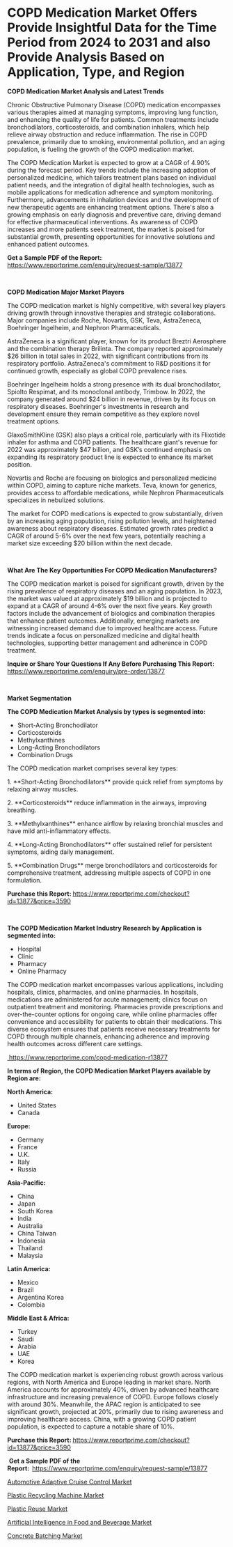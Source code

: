 <p><h1>COPD Medication Market Offers Provide Insightful Data for the Time Period from 2024 to 2031 and also Provide Analysis Based on Application, Type, and Region</h1></p><p><strong>COPD Medication Market Analysis and Latest Trends</strong></p>
<p><p>Chronic Obstructive Pulmonary Disease (COPD) medication encompasses various therapies aimed at managing symptoms, improving lung function, and enhancing the quality of life for patients. Common treatments include bronchodilators, corticosteroids, and combination inhalers, which help relieve airway obstruction and reduce inflammation. The rise in COPD prevalence, primarily due to smoking, environmental pollution, and an aging population, is fueling the growth of the COPD medication market.</p><p>The COPD Medication Market is expected to grow at a CAGR of 4.90% during the forecast period. Key trends include the increasing adoption of personalized medicine, which tailors treatment plans based on individual patient needs, and the integration of digital health technologies, such as mobile applications for medication adherence and symptom monitoring. Furthermore, advancements in inhalation devices and the development of new therapeutic agents are enhancing treatment options. There's also a growing emphasis on early diagnosis and preventive care, driving demand for effective pharmaceutical interventions. As awareness of COPD increases and more patients seek treatment, the market is poised for substantial growth, presenting opportunities for innovative solutions and enhanced patient outcomes.</p></p>
<p><strong>Get a Sample PDF of the Report:&nbsp;</strong> <a href="https://www.reportprime.com/enquiry/request-sample/13877?utm_campaign=9&utm_medium=2&utm_source=Github&utm_content=ia&utm_term=29112024&utm_id=copd-medication">https://www.reportprime.com/enquiry/request-sample/13877</a></p>
<p>&nbsp;</p>
<p><strong>COPD Medication Major Market Players</strong></p>
<p><p>The COPD medication market is highly competitive, with several key players driving growth through innovative therapies and strategic collaborations. Major companies include Roche, Novartis, GSK, Teva, AstraZeneca, Boehringer Ingelheim, and Nephron Pharmaceuticals.</p><p>AstraZeneca is a significant player, known for its product Breztri Aerosphere and the combination therapy Brilinta. The company reported approximately $26 billion in total sales in 2022, with significant contributions from its respiratory portfolio. AstraZeneca's commitment to R&D positions it for continued growth, especially as global COPD prevalence rises.</p><p>Boehringer Ingelheim holds a strong presence with its dual bronchodilator, Spiolto Respimat, and its monoclonal antibody, Trimbow. In 2022, the company generated around $24 billion in revenue, driven by its focus on respiratory diseases. Boehringer's investments in research and development ensure they remain competitive as they explore novel treatment options.</p><p>GlaxoSmithKline (GSK) also plays a critical role, particularly with its Flixotide inhaler for asthma and COPD patients. The healthcare giant's revenue for 2022 was approximately $47 billion, and GSK’s continued emphasis on expanding its respiratory product line is expected to enhance its market position.</p><p>Novartis and Roche are focusing on biologics and personalized medicine within COPD, aiming to capture niche markets. Teva, known for generics, provides access to affordable medications, while Nephron Pharmaceuticals specializes in nebulized solutions.</p><p>The market for COPD medications is expected to grow substantially, driven by an increasing aging population, rising pollution levels, and heightened awareness about respiratory diseases. Estimated growth rates predict a CAGR of around 5-6% over the next few years, potentially reaching a market size exceeding $20 billion within the next decade.</p></p>
<p>&nbsp;</p>
<p><strong>What Are The Key Opportunities For COPD Medication Manufacturers?</strong></p>
<p><p>The COPD medication market is poised for significant growth, driven by the rising prevalence of respiratory diseases and an aging population. In 2023, the market was valued at approximately $19 billion and is projected to expand at a CAGR of around 4-6% over the next five years. Key growth factors include the advancement of biologics and combination therapies that enhance patient outcomes. Additionally, emerging markets are witnessing increased demand due to improved healthcare access. Future trends indicate a focus on personalized medicine and digital health technologies, supporting better management and adherence in COPD treatment.</p></p>
<p><strong>Inquire or Share Your Questions If Any Before Purchasing This Report:</strong> <a href="https://www.reportprime.com/enquiry/pre-order/13877?utm_campaign=9&utm_medium=2&utm_source=Github&utm_content=ia&utm_term=29112024&utm_id=copd-medication">https://www.reportprime.com/enquiry/pre-order/13877</a></p>
<p>&nbsp;</p>
<p><strong>Market Segmentation</strong></p>
<p><strong>The COPD Medication Market Analysis by types is segmented into:</strong></p>
<p><ul><li>Short-Acting Bronchodilator</li><li>Corticosteroids</li><li>Methylxanthines</li><li>Long-Acting Bronchodilators</li><li>Combination Drugs</li></ul></p>
<p><p>The COPD medication market comprises several key types: </p><p>1. **Short-Acting Bronchodilators** provide quick relief from symptoms by relaxing airway muscles.</p><p>2. **Corticosteroids** reduce inflammation in the airways, improving breathing.</p><p>3. **Methylxanthines** enhance airflow by relaxing bronchial muscles and have mild anti-inflammatory effects.</p><p>4. **Long-Acting Bronchodilators** offer sustained relief for persistent symptoms, aiding daily management.</p><p>5. **Combination Drugs** merge bronchodilators and corticosteroids for comprehensive treatment, addressing multiple aspects of COPD in one formulation.</p></p>
<p><strong>Purchase this Report:&nbsp;</strong><a href="https://www.reportprime.com/checkout?id=13877&price=3590&utm_campaign=9&utm_medium=2&utm_source=Github&utm_content=ia&utm_term=29112024&utm_id=copd-medication">https://www.reportprime.com/checkout?id=13877&price=3590</a></p>
<p>&nbsp;</p>
<p><strong>The COPD Medication Market Industry Research by Application is segmented into:</strong></p>
<p><ul><li>Hospital</li><li>Clinic</li><li>Pharmacy</li><li>Online Pharmacy</li></ul></p>
<p><p>The COPD medication market encompasses various applications, including hospitals, clinics, pharmacies, and online pharmacies. In hospitals, medications are administered for acute management; clinics focus on outpatient treatment and monitoring. Pharmacies provide prescriptions and over-the-counter options for ongoing care, while online pharmacies offer convenience and accessibility for patients to obtain their medications. This diverse ecosystem ensures that patients receive necessary treatments for COPD through multiple channels, enhancing adherence and improving health outcomes across different care settings.</p></p>
<p><a href="https://www.reportprime.com/copd-medication-r13877?utm_campaign=9&utm_medium=2&utm_source=Github&utm_content=ia&utm_term=29112024&utm_id=copd-medication">&nbsp;https://www.reportprime.com/copd-medication-r13877</a></p>
<p><strong>In terms of Region, the COPD Medication Market Players available by Region are:</strong></p>
<p>
    <p> <strong> North America: </strong>
        <ul>
            <li>United States</li>
            <li>Canada</li>
        </ul>
        </p> 
    <p> <strong> Europe: </strong>
        <ul>
            <li>Germany</li>
            <li>France</li>
            <li>U.K.</li>
            <li>Italy</li>
            <li>Russia</li>
        </ul>
        </p> 
    <p> <strong> Asia-Pacific: </strong>
        <ul>
            <li>China</li>
            <li>Japan</li>
            <li>South Korea</li>
            <li>India</li>
            <li>Australia</li>
            <li>China Taiwan</li>
            <li>Indonesia</li>
            <li>Thailand</li>
            <li>Malaysia</li>
        </ul>
        </p> 
    <p> <strong> Latin America: </strong>
        <ul>
            <li>Mexico</li>
            <li>Brazil</li>
            <li>Argentina Korea</li>
            <li>Colombia</li>
        </ul>
        </p> 
    <p> <strong> Middle East & Africa: </strong>
        <ul>
            <li>Turkey</li>
            <li>Saudi</li>
            <li>Arabia</li>
            <li>UAE</li>
            <li>Korea</li>
        </ul>
    </p>
    </p>
<p><p>The COPD medication market is experiencing robust growth across various regions, with North America and Europe leading in market share. North America accounts for approximately 40%, driven by advanced healthcare infrastructure and increasing prevalence of COPD. Europe follows closely with around 30%. Meanwhile, the APAC region is anticipated to see significant growth, projected at 20%, primarily due to rising awareness and improving healthcare access. China, with a growing COPD patient population, is expected to capture a notable share of 10%.</p></p>
<p><strong>Purchase this Report: </strong><a href="https://www.reportprime.com/checkout?id=13877&price=3590&utm_campaign=9&utm_medium=2&utm_source=Github&utm_content=ia&utm_term=29112024&utm_id=copd-medication">https://www.reportprime.com/checkout?id=13877&price=3590</a></p>
<p>&nbsp;<strong>Get a Sample PDF of the Report:&nbsp;&nbsp;</strong><a href="https://www.reportprime.com/enquiry/request-sample/13877?utm_campaign=9&utm_medium=2&utm_source=Github&utm_content=ia&utm_term=29112024&utm_id=copd-medication">https://www.reportprime.com/enquiry/request-sample/13877</a></p>
<p><strong></strong></p>
<p><p><a href="https://www.linkedin.com/pulse/95-cagr-forecast-theautomotive-adaptive-cruise-control-market-jrh1f?utm_campaign=9&utm_medium=2&utm_source=Github&utm_content=ia&utm_term=29112024&utm_id=copd-medication">Automotive Adaptive Cruise Control Market</a></p><p><a href="https://issuu.com/reportprime-2/docs/plastic-recycling-machine-market-size-2030.pptx?utm_campaign=9&utm_medium=2&utm_source=Github&utm_content=ia&utm_term=29112024&utm_id=copd-medication">Plastic Recycling Machine Market</a></p><p><a href="https://github.com/hgf64gh/Market-Research-Report-List-1/blob/main/plastic-reuse-market.md?utm_campaign=9&utm_medium=2&utm_source=Github&utm_content=ia&utm_term=29112024&utm_id=copd-medication">Plastic Reuse Market</a></p><p><a href="https://github.com/marloy8/Market-Research-Report-List-6/blob/main/artificial-intelligence-in-food-and-beverage-market.md?utm_campaign=9&utm_medium=2&utm_source=Github&utm_content=ia&utm_term=29112024&utm_id=copd-medication">Artificial Intelligence in Food and Beverage Market</a></p><p><a href="https://issuu.com/reportprime-2/docs/concrete-batching-market-size-2030.pptx?utm_campaign=9&utm_medium=2&utm_source=Github&utm_content=ia&utm_term=29112024&utm_id=copd-medication">Concrete Batching Market</a></p></p>